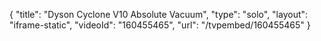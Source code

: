 {
    "title": "Dyson Cyclone V10 Absolute Vacuum",
    "type": "solo",
    "layout": "iframe-static",
    "videoId": "160455465",
    "url": "\/tvpembed\/160455465"
}